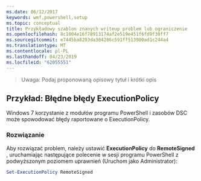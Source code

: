 ```yaml
---
ms.date: 06/12/2017
keywords: wmf,powershell,setup
ms.topic: conceptual
title: Przykładowy szablon znanych writeup problem lub ograniczenie
ms.openlocfilehash: 8c1004e16f78913174af2e519e451f6fd9f30ff7
ms.sourcegitcommit: e7445ba8203da304286c591ff513900ad1c244a4
ms.translationtype: MT
ms.contentlocale: pl-PL
ms.lasthandoff: 04/23/2019
ms.locfileid: "62055551"
---
```

 >Uwaga: Podaj proponowaną opisowy tytuł i krótki opis

## <a name="example-erroneous-executionpolicy-errors"></a>Przykład: Błędne błędy ExecutionPolicy
Windows 7 korzystanie z modułów programu PowerShell i zasobów DSC może spowodować błędy raportowane o ExecutionPolicy.

### <a name="resolution"></a>Rozwiązanie

Aby rozwiązać problem, należy ustawić **ExecutionPolicy** do **RemoteSigned** , uruchamiając następujące polecenie w sesji programu PowerShell z podwyższonym poziomem uprawnień (Uruchom jako Administrator):

```powershell
Set-ExecutionPolicy RemoteSigned
```
